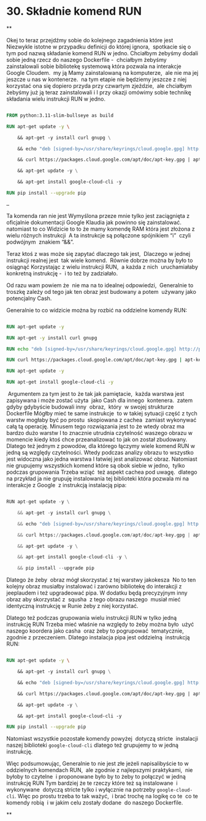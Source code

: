 # 30. Składnie komend RUN

**

Okej to teraz przejdźmy sobie do kolejnego zagadnienia które jest Niezwykle istotne w przypadku definicji do której ignora,  spotkacie się o tym pod nazwą składanie komend RUN w jedno. Chciałbym żebyśmy dodali sobie jedną rzecz do naszego Dockerfile -  chciałbym żebyśmy zainstalowali sobie bibliotekę systemową która pozwala na interakcje Google Cloudem.  my ją Mamy zainstalowaną na komputerze,  ale nie ma jej jeszcze u nas w kontenerze.  na tym etapie nie będziemy jeszcze z niej korzystać ona się dopiero przyda przy czwartym zjeździe,  ale chciałbym żebyśmy już ją teraz zainstalowali i I przy okazji omówimy sobie technikę składania wielu instrukcji RUN w jedno. 

  

```dockerfile

FROM python:3.11-slim-bullseye as build

RUN apt-get update -y \

    && apt-get -y install curl gnupg \

    && echo "deb [signed-by=/usr/share/keyrings/cloud.google.gpg] http://packages.cloud.google.com/apt cloud-sdk main" | tee -a /etc/apt/sources.list.d/google-cloud-sdk.list \

    && curl https://packages.cloud.google.com/apt/doc/apt-key.gpg | apt-key --keyring /usr/share/keyrings/cloud.google.gpg  add - \

    && apt-get update -y \

    && apt-get install google-cloud-cli -y

RUN pip install --upgrade pip

…

```

  

Ta komenda ran nie jest Wymyślona przeze mnie tylko jest zaciągnięta z oficjalnie dokumentacji Google Klaudia jak powinno się zainstalować.  natomiast to co Widzicie to to że mamy komendę RAM która jest złożona z wielu różnych instrukcji  A ta instrukcje są połączone spójnikiem “i”  czyli podwójnym  znakiem “&&”.

  

Teraz ktoś z was może się zapytać dlaczego tak jest,  Dlaczego w jednej instrukcji realnej jest  tak wiele komend.  Równie dobrze można by było to osiągnąć Korzystając z wielu instrukcji RUN,  a każda z nich  uruchamiałaby konkretną instrukcję -  i to też by zadziałało.

  

Od razu wam powiem że  nie ma na to idealnej odpowiedzi,  Generalnie to troszkę zależy od tego jak ten obraz jest budowany a potem  używany jako potencjalny Cash.

  

Generalnie to co widzicie można by rozbić na oddzielne komendy RUN:

  

```dockerfile

RUN apt-get update -y

RUN apt-get -y install curl gnupg

RUN echo "deb [signed-by=/usr/share/keyrings/cloud.google.gpg] http://packages.cloud.google.com/apt cloud-sdk main" | tee -a /etc/apt/sources.list.d/google-cloud-sdk.list

RUN curl https://packages.cloud.google.com/apt/doc/apt-key.gpg | apt-key --keyring /usr/share/keyrings/cloud.google.gpg  add -

RUN apt-get update -y

RUN apt-get install google-cloud-cli -y

```

  

 Argumentem za tym jest to że tak jak pamiętacie,  każda warstwa jest zapisywana i może zostać użyta  jako Cash dla innego  kontenera.  zatem gdyby gdybyście budowali inny  obraz,  który  w swojej strukturze Dockerfile Mógłby mieć te same instrukcje  to w takiej sytuacji część z tych warstw mogłaby być po prostu  skopiowana z cachea  zamiast wykonywać całą tą operację. Minusem tego rozwiązania jest to że wtedy obraz ma bardzo dużo warstw I to znacznie utrudnia czytelność waszego obrazu w momencie kiedy ktoś chce przeanalizować to jak on został zbudowany. Dlatego też jednym z powodów, dla którego łączymy wiele komend RUN w jedną są względy czytelności. Wtedy podczas analizy obrazu to wszystko jest widoczna jako jedna warstwa I łatwiej jest analizować obraz. Natomiast nie grupujemy wszystkich komend które są obok siebie w jedno,  tylko podczas grupowania Trzeba wziąć  też aspekt cachea pod uwagę.  dlatego na przykład ja nie grupuję instalowania tej biblioteki która pozwala mi na interakcje z Google  z instrukcją instalacją pipa:

  

```python

RUN apt-get update -y \

    && apt-get -y install curl gnupg \

    && echo "deb [signed-by=/usr/share/keyrings/cloud.google.gpg] http://packages.cloud.google.com/apt cloud-sdk main" | tee -a /etc/apt/sources.list.d/google-cloud-sdk.list \

    && curl https://packages.cloud.google.com/apt/doc/apt-key.gpg | apt-key --keyring /usr/share/keyrings/cloud.google.gpg  add - \

    && apt-get update -y \

    && apt-get install google-cloud-cli -y \

    && pip install --upgrade pip

```

  

Dlatego że żeby  obraz mógł skorzystać z tej warstwy jakokesza  No to ten kolejny obraz musiałby instalować i zarówno bibliotekę do interakcji z jeeplaudem i też upgradeować pipa. W dodatku będą precyzyjnym inny obraz aby skorzystać z  squsha  z tego obrazu naszego  musiał mieć identyczną instrukcję w Runie żeby z niej korzystać.

  

Dlatego też podczas grupowania wielu instrukcji RUN w tylko jedną instrukcję RUN Trzeba mieć właśnie na względy to żeby można było  użyć naszego koordera jako casha  oraz żeby to pogrupować  tematycznie,  zgodnie z przeczeniem. Dlatego instalacja pipa jest oddzielną  instrukcją RUN:

  

```dockerfile

RUN apt-get update -y \

    && apt-get -y install curl gnupg \

    && echo "deb [signed-by=/usr/share/keyrings/cloud.google.gpg] http://packages.cloud.google.com/apt cloud-sdk main" | tee -a /etc/apt/sources.list.d/google-cloud-sdk.list \

    && curl https://packages.cloud.google.com/apt/doc/apt-key.gpg | apt-key --keyring /usr/share/keyrings/cloud.google.gpg  add - \

    && apt-get update -y \

    && apt-get install google-cloud-cli -y

RUN pip install --upgrade pip

```

  

Natomiast wszystkie pozostałe komendy powyżej  dotyczą stricte  instalacji naszej biblioteki `google-cloud-cli` dlatego też grupujemy to w jedną instrukcję.

  

Więc podsumowując, Generalnie to nie jest złe jeżeli napisalibyście to w oddzielnych komendach RUN,  ale zgodnie z najlepszymi praktykami,  nie byłoby to czytelne  i proponowane było by to żeby to połączyć w jedną instrukcję RUN Tym bardziej że te rzeczy które też są instalowane  i wykonywane  dotyczą stricte tylko i wyłącznie na potrzeby `google-cloud-cli`. Więc po prostu trzeba to tak ważyć,  i brać trochę na logikę co te  co te komendy robią  i w jakim celu zostały dodane  do naszego Dockerfile.

  
  
**